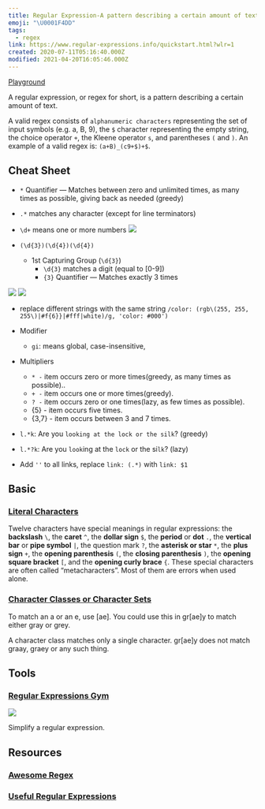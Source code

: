 ```yaml
---
title: Regular Expression-A pattern describing a certain amount of text.
emoji: "\U0001F4DD"
tags:
  - regex
link: https://www.regular-expressions.info/quickstart.html?wlr=1
created: 2020-07-11T05:16:40.000Z
modified: 2021-04-20T16:05:46.000Z
---
```


[Playground](https://regex101.com/)

A regular expression, or regex for short, is a pattern describing a certain amount of text.

A valid regex consists of `alphanumeric characters` representing the set of input symbols (e.g. a, B, 9), the `$` character representing the empty string, the choice operator `+`, the Kleene operator `s`, and parentheses `(` and `)`. An example of a valid regex is: `(a+B)_(c9+$)+$`.

## Cheat Sheet

- `*` Quantifier — Matches between zero and unlimited times, as many times as possible, giving back as needed (greedy)
- `.*` matches any character (except for line terminators)
- `\d+` means one or more numbers
  ![](https://cdn.sspai.com/editor/u_sanko/15903151097080.gif)

- `(\d{3})(\d{4})(\d{4})`
  - 1st Capturing Group (`\d{3}`)
    - `\d{3}` matches a digit (equal to [0-9])
    - `{3}` Quantifier — Matches exactly 3 times

![](https://cdn.sspai.com/editor/u_sanko/15903151099127.jpg?imageView2/2/w/1120/q/90/interlace/1/ignore-error/1)
![](https://cdn.sspai.com/editor/u_sanko/15903151099105.jpg?imageView2/2/w/1120/q/90/interlace/1/ignore-error/1)

- replace different strings with the same string
  `/color: (rgb\(255, 255, 255\)|#f{6}}|#fff|white)/g, 'color: #000')`

- Modifier
  - `gi`: means global, case-insensitive,
- Multipliers

  - `* -` item occurs zero or more times(greedy, as many times as possible)..
  - `+ -` item occurs one or more times(greedy).
  - `? -` item occurs zero or one times(lazy, as few times as possible).
  - {5} - item occurs five times.
  - {3,7} - item occurs between 3 and 7 times.

- `l.*k`: Are you `looking at the lock or the silk`? (greedy)
- `l.*?k`: Are you `look`ing at the `lock` or the si`lk`? (lazy)

- Add `''` to all links, replace `link: (.*)` with `link: $1`

## Basic

### [Literal Characters](https://www.regular-expressions.info/characters.html)

Twelve characters have special meanings in regular expressions: the **backslash** `\`, the **caret** `^`, the **dollar sign** `$`, the **period** or **dot** `.`, the **vertical bar** or **pipe symbol** `|`, the question mark `?`, the **asterisk or star** `*`, the **plus sign** `+`, the **opening parenthesis** `(`, the **closing parenthesis** `)`, the **opening square bracket** `[`, and the **opening curly brace** `{`. These special characters are often called “metacharacters”. Most of them are errors when used alone.

### [Character Classes or Character Sets](https://www.regular-expressions.info/charclass.html)

To match an a or an e, use [ae]. You could use this in gr[ae]y to match either gray or grey.

A character class matches only a single character. gr[ae]y does not match graay, graey or any such thing.

## Tools

### [Regular Expressions Gym](http://ivanzuzak.info/noam/webapps/regex_simplifier/)

![](https://www.researchgate.net/publication/334414124/figure/fig2/AS:779823869878273@1562935907850/Figura-4-Pagina-Regular-Expression-Gym-12-com-exemplo-de-uma-expressao-a-ser-reduzida.ppm)

Simplify a regular expression.

## Resources

### [Awesome Regex](https://github.com/aloisdg/awesome-regex)

### [Useful Regular Expressions](https://atrilsolutions.zendesk.com/hc/en-us/articles/205539861-Useful-regular-expressions)
